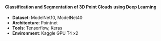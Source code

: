 #### Classification and Segmentation of 3D Point Clouds using Deep Learning

- **Dataset**: ModelNet10, ModelNet40
- **Architecture**: Pointnet
- **Tools**: Tensorflow, Keras
- **Environment**: Kaggle GPU T4 x2
